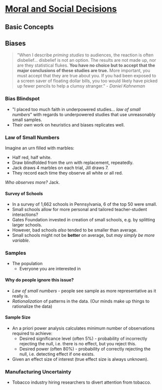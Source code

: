 # [Moral and Social Decisions](cog-decision)

## Basic Concepts

## Biases

> "When I describe *priming studies* to audiences, the reaction is often disbelief... disbelief is not an option. The results are not made up, nor are they statistical flukes. **You have no choice but to accept that the major conclusions of these studies are true.** More important, you must accept that they are true about you. If you had been exposed to a screen saver of floating dollar bills, you too would likely have picked up fewer pencils to help a clumsy stranger." - *Daniel Kahneman*

### Bias Blindspot

- "I placed too much faith in underpowered studies... *law of small numbers*" with regards to underpowered studies that use unreasonably small samples.
- Their *own* work on heuristics and biases replicates well.

### Law of Small Numbers

Imagine an urn filled with marbles:

- Half red, half white.
- Draw blindfolded from the urn with replacement, repeatedly.
- Jack draws 4 marbles on each trial, Jill draws 7.
- They record each time they observe all white or all red.

*Who observes more?* Jack.


#### Survey of Schools
- In a survey of 1,662 schools in Pennsylvania, 6 of the top 50 were small.
- Small schools allow for more personal and tailored teacher-student interactions?
- Gates Foundation invested in creation of small schools, e.g. by splitting larger schools.
- However, bad schools *also* tended to be smaller than average.
- Small schools might not be **better** on average, but *may simply be more variable*.

### Samples

- The population
	- Everyone you are interested in

#### Why do people ignore this issue?
- *Law of small numbers* - people see sample as more representative as it really is.
- *Rationalization* of patterns in the data. (Our minds make up things to rationalize the data)

#### Sample Size
- An a priori power analysis calculates minimum number of observations required to achieve:
	- Desired significance level (often 5%) - probability of incorrectly rejecting the null, i.e. there is no effect, but you reject this.
	- Desired power (often 80%) - probability of correctly rejecting the null, i.e. detecting effect if one exists.
- Given an effect size of interest (true effect size is always unknown).

### Manufacturing Uncertainty

- Tobacco industry hiring researchers to divert attention from tobacco.

